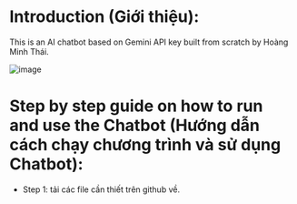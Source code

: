 # Introduction (Giới thiệu):
This is an AI chatbot based on Gemini API key built from scratch by Hoàng Minh Thái.

![image](https://github.com/meanthai/AI-Chatbot-By-Hoang-Minh-Thai/assets/147926426/e41b0f4d-ad1f-4dda-be89-da76421972e8)

# Step by step guide on how to run and use the Chatbot (Hướng dẫn cách chạy chương trình và sử dụng Chatbot):
- Step 1: tải các file cần thiết trên github về.
